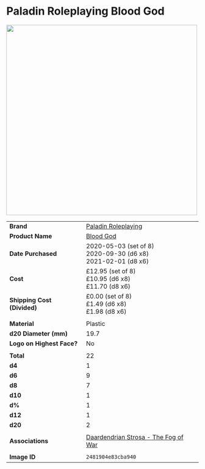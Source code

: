 # Paladin Roleplaying Blood God

<img src="https://raw.githubusercontent.com/jesskelsall/astarus-images/main/dice/2481904e83cba940.png" height="500" />

|||
| --- | --- |
| **Brand** | [Paladin Roleplaying](https://paladinroleplaying.com/) |
| **Product Name** | [Blood God](https://paladinroleplaying.com/collections/bicolor-peal-dice-sets/products/red-and-brown-dice) |
| **Date Purchased** | 2020-05-03 (set of 8)<br>2020-09-30 (d6 x8)<br>2021-02-01 (d8 x6) |
| **Cost** | £12.95 (set of 8)<br>£10.95 (d6 x8)<br>£11.70 (d8 x6) |
| **Shipping Cost (Divided)** | £0.00 (set of 8)<br>£1.49 (d6 x8)<br>£1.98 (d8 x6) |
||
| **Material** | Plastic |
| **d20 Diameter (mm)** | 19.7 |
| **Logo on Highest Face?** | No |
||
| **Total** | 22 |
| **d4** | 1 |
| **d6** | 9 |
| **d8** | 7 |
| **d10** | 1 |
| **d%** | 1 |
| **d12** | 1 |
| **d20** | 2 |
||
| **Associations** | [Daardendrian Strosa - The Fog of War](../characters/non-astarus/tfow-daardendrian-strosa.md) |
||
| **Image ID** | `2481904e83cba940` |
